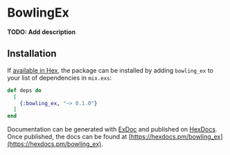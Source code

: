 # BowlingEx

**TODO: Add description**

## Installation

If [available in Hex](https://hex.pm/docs/publish), the package can be installed
by adding `bowling_ex` to your list of dependencies in `mix.exs`:

```elixir
def deps do
  [
    {:bowling_ex, "~> 0.1.0"}
  ]
end
```

Documentation can be generated with [ExDoc](https://github.com/elixir-lang/ex_doc)
and published on [HexDocs](https://hexdocs.pm). Once published, the docs can
be found at [https://hexdocs.pm/bowling_ex](https://hexdocs.pm/bowling_ex).


